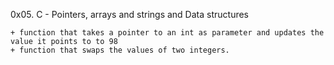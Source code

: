 0x05. C - Pointers, arrays and strings and Data structures

	+ function that takes a pointer to an int as parameter and updates the value it points to to 98
	+ function that swaps the values of two integers.
